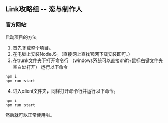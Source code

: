 ## Link攻略组 -- 恋与制作人 
### 官方网站

启动项目的方法
1. 首先下载整个项目。
2. 在电脑上安装NodeJS。（直接网上查找官网下载安装即可。）
3. 在trunk文件夹下打开命令行
  （windows系统可以直接shift+鼠标右键文件夹空白处打开）
  运行以下命令
  ```
  npm i
  npm run start
  ```
4. 进入client文件夹，同样打开命令行并运行以下命令。
  ```
  npm i
  npm run start
  ```
  
然后就可以正常使用啦。
